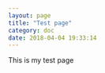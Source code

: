 ```yaml
---
layout: page
title: "Test page"
category: doc
date: 2018-04-04 19:33:14
---
```



This is my test page